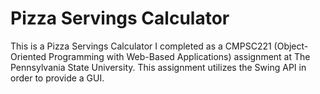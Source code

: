 # Pizza Servings Calculator
This is a Pizza Servings Calculator I completed as a CMPSC221 (Object-Oriented Programming with Web-Based Applications) assignment at The Pennsylvania State University.  This assignment utilizes the Swing API in order to provide a GUI. 
